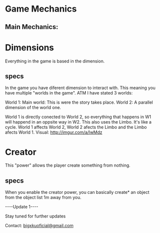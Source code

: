 # Game Mechanics

## Main Mechanics:

# Dimensions
Everything in the game is based in the dimension.

## specs
In the game you have diferent dimension to interact with. This meaning you have multiple "worlds in the game". ATM I have stated 3 worlds:

World 1: Main world: This is were the story takes place.
World 2: A parallel dimension of the world one. 

World 1 is directly conected to World 2, so everything that happens in W1 will happend in an oppsite way in W2. This also uses the Limbo. It's like a cycle. World 1 affects World 2, World 2 afects the Limbo and the Limbo afects World 1.
Visual: http://imgur.com/a/lwMdz



# Creator
This "power" allows the player create something from nothing.

## specs
When you enable the creator power, you can basically create* an object from the object list 1m away from you.



----Update 1----

Stay tuned for further updates

Contact: bigxkuoficial@gmail.com
